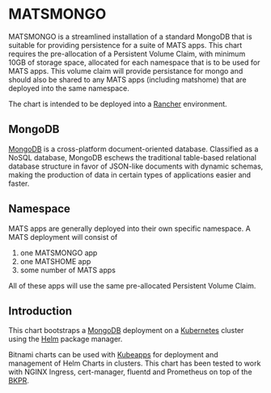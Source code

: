 # MATSMONGO
MATSMONGO is a streamlined installation of a standard MongoDB that is suitable for providing persistence for a suite of MATS apps.
This chart requires the pre-allocation of a Persistent Volume Claim, with minimum 10GB of storage space, allocated for each namespace that is to be used for MATS apps.
This volume claim will provide persistance for mongo and should also be shared to any MATS apps (including matshome) that are deployed into the same namespace.

The chart is intended to be deployed into a [Rancher](https://rancher.com/) environment.
## MongoDB
[MongoDB](https://www.mongodb.com/) is a cross-platform document-oriented database. Classified as a NoSQL database, MongoDB eschews the traditional table-based relational database structure in favor of JSON-like documents with dynamic schemas, making the production of data in certain types of applications easier and faster.

## Namespace
MATS apps are generally deployed into their own specific namespace. A MATS deployment will consist of
1. one MATSMONGO app
1. one MATSHOME app
1. some number of MATS apps

All of these apps will use the same pre-allocated Persistent Volume Claim.
## Introduction

This chart bootstraps a [MongoDB](https://github.com/bitnami/bitnami-docker-mongodb) deployment on a [Kubernetes](http://kubernetes.io) cluster using the [Helm](https://helm.sh) package manager.

Bitnami charts can be used with [Kubeapps](https://kubeapps.com/) for deployment and management of Helm Charts in clusters. This chart has been tested to work with NGINX Ingress, cert-manager, fluentd and Prometheus on top of the [BKPR](https://kubeprod.io/).

